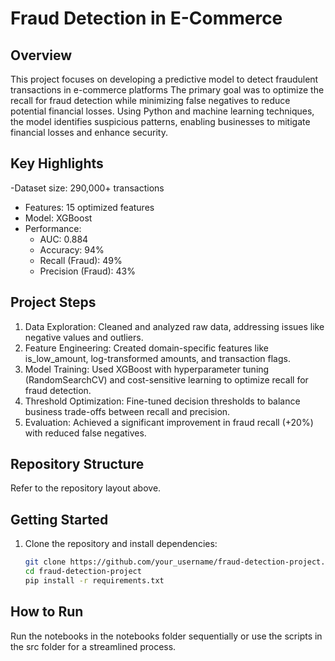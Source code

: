 # Fraud Detection in E-Commerce

## Overview
This project focuses on developing a predictive model to detect fraudulent transactions in e-commerce platforms The primary goal was to optimize the recall for fraud detection while minimizing false negatives to reduce potential financial losses. Using Python and machine learning techniques, the model identifies suspicious patterns, enabling businesses to mitigate financial losses and enhance security.

## Key Highlights
-Dataset size: 290,000+ transactions
- Features: 15 optimized features
- Model: XGBoost
- Performance:
     - AUC: 0.884
     - Accuracy: 94%
     - Recall (Fraud): 49%
     - Precision (Fraud): 43%

## Project Steps
1. Data Exploration: Cleaned and analyzed raw data, addressing issues like negative values and outliers.
1. Feature Engineering: Created domain-specific features like is_low_amount, log-transformed amounts, and transaction flags.
1. Model Training: Used XGBoost with hyperparameter tuning (RandomSearchCV) and cost-sensitive learning to optimize recall for fraud detection.
1. Threshold Optimization: Fine-tuned decision thresholds to balance business trade-offs between recall and precision.
1. Evaluation: Achieved a significant improvement in fraud recall (+20%) with reduced false negatives.

## Repository Structure
Refer to the repository layout above.

## Getting Started
1. Clone the repository and install dependencies:
   ```bash
   git clone https://github.com/your_username/fraud-detection-project.git
   cd fraud-detection-project
   pip install -r requirements.txt
   ```

## How to Run
Run the notebooks in the notebooks folder sequentially or use the scripts in the src folder for a streamlined process.
